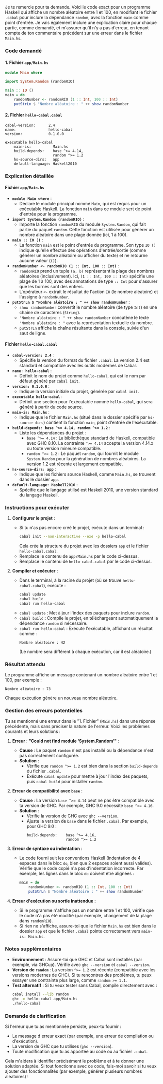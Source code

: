 Je te remercie pour ta demande. Voici le code exact pour un programme Haskell qui affiche un nombre aléatoire entre 1 et 100, en modifiant le fichier `.cabal` pour inclure la dépendance `random`, avec la fonction `main` comme point d'entrée. Je vais également inclure une explication claire pour chaque partie, comme demandé, et m'assurer qu'il n'y a pas d'erreur, en tenant compte de ton commentaire précédent sur une erreur dans le fichier `Main.hs`.

### Code demandé

#### 1. Fichier `app/Main.hs`
```haskell
module Main where

import System.Random (randomRIO)

main :: IO ()
main = do
    randomNumber <- randomRIO (1 :: Int, 100 :: Int)
    putStrLn $ "Nombre aléatoire : " ++ show randomNumber
```

#### 2. Fichier `hello-cabal.cabal`
```cabal
cabal-version:      2.4
name:               hello-cabal
version:            0.1.0.0

executable hello-cabal
    main-is:          Main.hs
    build-depends:    base ^>= 4.14,
                      random ^>= 1.2
    hs-source-dirs:   app
    default-language: Haskell2010
```

### Explication détaillée

#### Fichier `app/Main.hs`
- **`module Main where`** :
  - Déclare le module principal nommé `Main`, qui est requis pour un exécutable Haskell. La fonction `main` dans ce module sert de point d'entrée pour le programme.
- **`import System.Random (randomRIO)`** :
  - Importe la fonction `randomRIO` du module `System.Random`, qui fait partie du paquet `random`. Cette fonction est utilisée pour générer un nombre aléatoire dans une plage donnée (ici, 1 à 100).
- **`main :: IO ()`** :
  - La fonction `main` est le point d'entrée du programme. Son type `IO ()` indique qu'elle effectue des opérations d'entrée/sortie (comme générer un nombre aléatoire ou afficher du texte) et ne retourne aucune valeur (`()`).
- **`randomNumber <- randomRIO (1 :: Int, 100 :: Int)`** :
  - `randomRIO` prend un tuple `(a, b)` représentant la plage des nombres aléatoires (inclusivement). Ici, `(1 :: Int, 100 :: Int)` spécifie une plage de 1 à 100, avec des annotations de type `:: Int` pour s'assurer que les bornes sont des entiers.
  - L'opérateur `<-` extrait le résultat de l'action `IO` (le nombre aléatoire) et l'assigne à `randomNumber`.
- **`putStrLn $ "Nombre aléatoire : " ++ show randomNumber`** :
  - `show randomNumber` convertit le nombre aléatoire (de type `Int`) en une chaîne de caractères (`String`).
  - `"Nombre aléatoire : " ++ show randomNumber` concatène le texte `"Nombre aléatoire : "` avec la représentation textuelle du nombre.
  - `putStrLn` affiche la chaîne résultante dans la console, suivie d'un saut de ligne.

#### Fichier `hello-cabal.cabal`
- **`cabal-version: 2.4`** :
  - Spécifie la version du format du fichier `.cabal`. La version 2.4 est standard et compatible avec les outils modernes de Cabal.
- **`name: hello-cabal`** :
  - Définit le nom du projet comme `hello-cabal`, qui est le nom par défaut généré par `cabal init`.
- **`version: 0.1.0.0`** :
  - Indique la version initiale du projet, générée par `cabal init`.
- **`executable hello-cabal`** :
  - Définit une section pour l'exécutable nommé `hello-cabal`, qui sera généré à partir du code source.
- **`main-is: Main.hs`** :
  - Indique que le fichier `Main.hs` (situé dans le dossier spécifié par `hs-source-dirs`) contient la fonction `main`, point d'entrée de l'exécutable.
- **`build-depends: base ^>= 4.14, random ^>= 1.2`** :
  - Liste les dépendances du projet :
    - `base ^>= 4.14` : La bibliothèque standard de Haskell, compatible avec GHC 8.10. La contrainte `^>= 4.14` accepte la version 4.14.x ou toute version mineure compatible.
    - `random ^>= 1.2` : Le paquet `random`, qui fournit le module `System.Random` pour la génération de nombres aléatoires. La version 1.2 est récente et largement compatible.
- **`hs-source-dirs: app`** :
  - Indique que les fichiers source Haskell, comme `Main.hs`, se trouvent dans le dossier `app`.
- **`default-language: Haskell2010`** :
  - Spécifie que le langage utilisé est Haskell 2010, une version standard du langage Haskell.

### Instructions pour exécuter
1. **Configurer le projet** :
   - Si tu n'as pas encore créé le projet, exécute dans un terminal :
     ```bash
     cabal init --non-interactive --exe -p hello-cabal
     ```
     Cela crée la structure du projet avec les dossiers `app` et le fichier `hello-cabal.cabal`.
   - Remplace le contenu de `app/Main.hs` par le code ci-dessus.
   - Remplace le contenu de `hello-cabal.cabal` par le code ci-dessus.

2. **Compiler et exécuter** :
   - Dans le terminal, à la racine du projet (où se trouve `hello-cabal.cabal`), exécute :
     ```bash
     cabal update
     cabal build
     cabal run hello-cabal
     ```
   - `cabal update` : Met à jour l'index des paquets pour inclure `random`.
   - `cabal build` : Compile le projet, en téléchargeant automatiquement la dépendance `random` si nécessaire.
   - `cabal run hello-cabal` : Exécute l'exécutable, affichant un résultat comme :
     ```
     Nombre aléatoire : 42
     ```
     (Le nombre sera différent à chaque exécution, car il est aléatoire.)

### Résultat attendu
Le programme affiche un message contenant un nombre aléatoire entre 1 et 100, par exemple :
```
Nombre aléatoire : 73
```
Chaque exécution génère un nouveau nombre aléatoire.

### Gestion des erreurs potentielles
Tu as mentionné une erreur dans le "1. Fichier" (`Main.hs`) dans une réponse précédente, mais sans préciser la nature de l'erreur. Voici les problèmes courants et leurs solutions :

1. **Erreur : "Could not find module ‘System.Random’"** :
   - **Cause** : Le paquet `random` n'est pas installé ou la dépendance n'est pas correctement configurée.
   - **Solution** :
     - Vérifie que `random ^>= 1.2` est bien dans la section `build-depends` du fichier `.cabal`.
     - Exécute `cabal update` pour mettre à jour l'index des paquets, puis `cabal build` pour installer `random`.

2. **Erreur de compatibilité avec `base`** :
   - **Cause** : La version `base ^>= 4.14` peut ne pas être compatible avec ta version de GHC. Par exemple, GHC 9.0 nécessite `base ^>= 4.16`.
   - **Solution** :
     - Vérifie la version de GHC avec `ghc --version`.
     - Ajuste la version de `base` dans le fichier `.cabal`. Par exemple, pour GHC 9.0 :
       ```cabal
       build-depends:    base ^>= 4.16,
                         random ^>= 1.2
       ```

3. **Erreur de syntaxe ou indentation** :
   - Le code fourni suit les conventions Haskell (indentation de 4 espaces dans le bloc `do`, bien que 2 espaces soient aussi valides). Vérifie que le code copié n'a pas d'indentation incorrecte. Par exemple, les lignes dans le bloc `do` doivent être alignées :
     ```haskell
     main = do
         randomNumber <- randomRIO (1 :: Int, 100 :: Int)
         putStrLn $ "Nombre aléatoire : " ++ show randomNumber
     ```

4. **Erreur d'exécution ou sortie inattendue** :
   - Si le programme n'affiche pas un nombre entre 1 et 100, vérifie que le code n'a pas été modifié (par exemple, changement de la plage dans `randomRIO`).
   - Si rien ne s'affiche, assure-toi que le fichier `Main.hs` est bien dans le dossier `app` et que le fichier `.cabal` pointe correctement vers `main-is: Main.hs`.

### Notes supplémentaires
- **Environnement** : Assure-toi que GHC et Cabal sont installés (par exemple, via GHCup). Vérifie avec `ghc --version` et `cabal --version`.
- **Version de `random`** : La version `^>= 1.2` est récente (compatible avec les versions modernes de GHC). Si tu rencontres des problèmes, tu peux essayer une contrainte plus large, comme `random >= 1.1`.
- **Test alternatif** : Si tu veux tester sans Cabal, compile directement avec :
  ```bash
  cabal install --lib random
  ghc -o hello-cabal app/Main.hs
  ./hello-cabal
  ```

### Demande de clarification
Si l'erreur que tu as mentionnée persiste, peux-tu fournir :
- Le message d'erreur exact (par exemple, une erreur de compilation ou d'exécution).
- La version de GHC que tu utilises (`ghc --version`).
- Toute modification que tu as apportée au code ou au fichier `.cabal`.

Cela m'aidera à identifier précisément le problème et à te donner une solution adaptée. Si tout fonctionne avec ce code, fais-moi savoir si tu veux ajouter des fonctionnalités (par exemple, générer plusieurs nombres aléatoires) !
